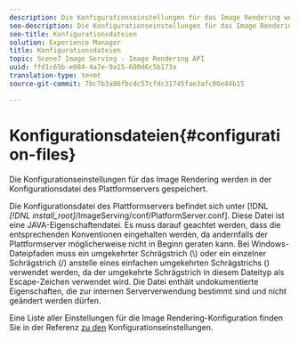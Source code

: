```yaml
---
description: Die Konfigurationseinstellungen für das Image Rendering werden in der Konfigurationsdatei des Plattformservers gespeichert.
seo-description: Die Konfigurationseinstellungen für das Image Rendering werden in der Konfigurationsdatei des Plattformservers gespeichert.
seo-title: Konfigurationsdateien
solution: Experience Manager
title: Konfigurationsdateien
topic: Scene7 Image Serving - Image Rendering API
uuid: ffd1c65b-e084-4a7e-9a15-600d6c5b173a
translation-type: tm+mt
source-git-commit: 7bc7b3a86fbcdc57cfdc31745fae3afc06e44b15

---
```



# Konfigurationsdateien{#configuration-files}

Die Konfigurationseinstellungen für das Image Rendering werden in der Konfigurationsdatei des Plattformservers gespeichert.

Die Konfigurationsdatei des Plattformservers befindet sich unter [!DNL *[!DNL install_root]*/ImageServing/conf/PlatformServer.conf]. Diese Datei ist eine JAVA-Eigenschaftendatei. Es muss darauf geachtet werden, dass die entsprechenden Konventionen eingehalten werden, da andernfalls der Plattformserver möglicherweise nicht in Beginn geraten kann. Bei Windows-Dateipfaden muss ein umgekehrter Schrägstrich (\\) oder ein einzelner Schrägstrich (/) anstelle eines einfachen umgekehrten Schrägstrichs (\) verwendet werden, da der umgekehrte Schrägstrich in diesem Dateityp als Escape-Zeichen verwendet wird. Die Datei enthält undokumentierte Eigenschaften, die zur internen Serververwendung bestimmt sind und nicht geändert werden dürfen.

Eine Liste aller Einstellungen für die Image Rendering-Konfiguration finden Sie in der Referenz [zu den](../../../../../ir-api/server-admin/image-rendering-api-ref/c-ir-server-administration/c-ir-configuration-settings-reference/c-ir-configuration-settings-reference.md#concept-6947a512d4c94e9fb8a71b80243fee81) Konfigurationseinstellungen.
